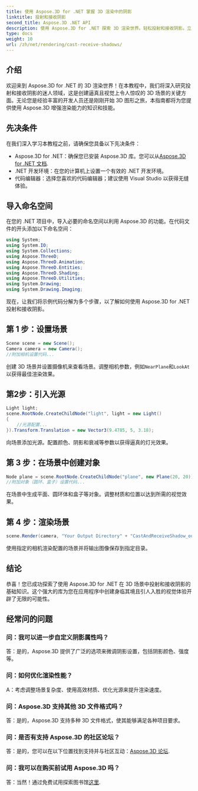 ```yaml
---
title: 使用 Aspose.3D for .NET 掌握 3D 渲染中的阴影
linktitle: 投射和接收阴影
second_title: Aspose.3D .NET API
description: 使用 Aspose.3D for .NET 探索 3D 渲染世界。轻松投射和接收阴影。立即下载免费试用版！
type: docs
weight: 10
url: /zh/net/rendering/cast-receive-shadows/
---
```

## 介绍
欢迎来到 Aspose.3D for .NET 的 3D 渲染世界！在本教程中，我们将深入研究投射和接收阴影的迷人领域，这是创建逼真且视觉上令人惊叹的 3D 场景的关键方面。无论您是经验丰富的开发人员还是刚刚开始 3D 图形之旅，本指南都将为您提供使用 Aspose.3D 增强渲染能力的知识和技能。
## 先决条件
在我们深入学习本教程之前，请确保您具备以下先决条件：
-  Aspose.3D for .NET：确保您已安装 Aspose.3D 库。您可以从[Aspose.3D for .NET 文档](https://reference.aspose.com/3d/net/).
- .NET 开发环境：在您的计算机上设置一个有效的 .NET 开发环境。
- 代码编辑器：选择您喜欢的代码编辑器；建议使用 Visual Studio 以获得无缝体验。
## 导入命名空间
在您的 .NET 项目中，导入必要的命名空间以利用 Aspose.3D 的功能。在代码文件的开头添加以下命名空间：
```csharp
using System;
using System.IO;
using System.Collections;
using Aspose.ThreeD;
using Aspose.ThreeD.Animation;
using Aspose.ThreeD.Entities;
using Aspose.ThreeD.Shading;
using Aspose.ThreeD.Utilities;
using System.Drawing;
using System.Drawing.Imaging;
```
现在，让我们将示例代码分解为多个步骤，以了解如何使用 Aspose.3D for .NET 投射和接收阴影。
## 第 1 步：设置场景
```csharp
Scene scene = new Scene();
Camera camera = new Camera();
//附加相机设置代码...
```
创建 3D 场景并设置摄像机来查看场景。调整相机参数，例如`NearPlane`和`LookAt`以获得最佳渲染效果。
## 第2步：引入光源
```csharp
Light light;
scene.RootNode.CreateChildNode("light", light = new Light()
{
    //光源配置...
}).Transform.Translation = new Vector3(9.4785, 5, 3.18);
```
向场景添加光源。配置颜色、阴影和衰减等参数以获得逼真的灯光效果。
## 第 3 步：在场景中创建对象
```csharp
Node plane = scene.RootNode.CreateChildNode("plane", new Plane(20, 20));
//附加对象（圆环、盒子）设置代码...
```
在场景中生成平面、圆环体和盒子等对象。调整材质和位置以达到所需的视觉效果。
## 第 4 步：渲染场景
```csharp
scene.Render(camera, "Your Output Directory" + "CastAndReceiveShadow_out.png", new Size(1024, 1024), ImageFormat.Png, opt);
```
使用指定的相机渲染配置的场景并将输出图像保存到指定目录。
## 结论
恭喜！您已成功探索了使用 Aspose.3D for .NET 在 3D 场景中投射和接收阴影的基础知识。这个强大的库为您在应用程序中创建身临其境且引人入胜的视觉体验开辟了无限的可能性。
## 经常问的问题
### 问：我可以进一步自定义阴影属性吗？
答：是的，Aspose.3D 提供了广泛的选项来微调阴影设置，包括阴影颜色、强度等。
### 问：如何优化渲染性能？
A：考虑调整场景复杂度、使用高效材质、优化光源来提升渲染速度。
### 问：Aspose.3D 支持其他 3D 文件格式吗？
答：是的，Aspose.3D 支持多种 3D 文件格式，使其能够满足各种项目要求。
### 问：是否有支持 Aspose.3D 的社区论坛？
答：是的，您可以在以下位置找到支持并与社区互动：[Aspose.3D 论坛](https://forum.aspose.com/c/3d/18).
### 问：我可以在购买前试用 Aspose.3D 吗？
答：当然！通过免费试用探索图书馆[这里](https://releases.aspose.com/).